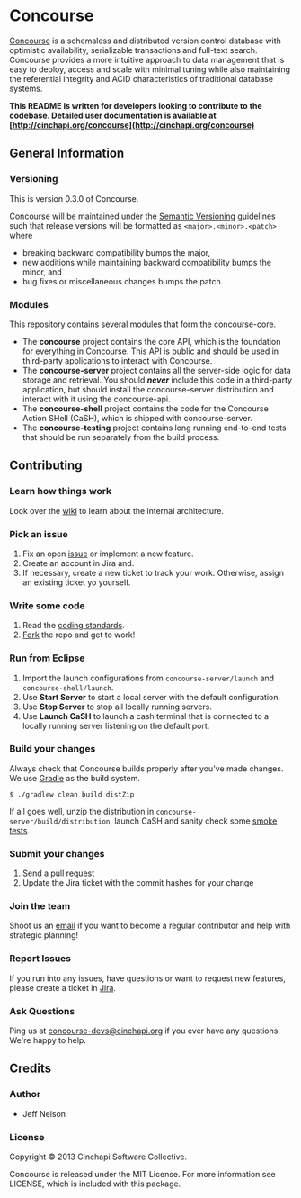 # Concourse

[Concourse](http://cinchapi.org/concourse) is a schemaless and distributed version control database with optimistic availability, serializable transactions and full-text search. Concourse provides a more intuitive approach to data management that is easy to deploy, access and scale with minimal tuning while also maintaining the referential integrity and ACID characteristics of traditional database systems.

**This README is written for developers looking to contribute to the codebase. Detailed user documentation is available at [http://cinchapi.org/concourse](http://cinchapi.org/concourse)**

## General Information

### Versioning

This is version 0.3.0 of Concourse.

Concourse will be maintained under the [Semantic Versioning](http://semver.org)
guidelines such that release versions will be formatted as `<major>.<minor>.<patch>`
where

* breaking backward compatibility bumps the major,
* new additions while maintaining backward compatibility bumps the minor, and
* bug fixes or miscellaneous changes bumps the patch.

### Modules
This repository contains several modules that form the concourse-core.

* The **concourse** project contains the core API, which is the foundation for everything in Concourse. This API is public and should be used in third-party applications to interact with Concourse.
* The **concourse-server** project contains all the server-side logic for data storage and retrieval. You should __*never*__ include this code in a third-party application, but should install the concourse-server distribution and interact with it using the concourse-api.
* The **concourse-shell** project contains the code for the Concourse Action SHell (CaSH), which is shipped with concourse-server.
* The **concourse-testing** project contains long running end-to-end tests that should be run separately from the build process.

## Contributing
### Learn how things work
Look over the [wiki](https://cinchapi.atlassian.net/wiki/display/CON/Concourse) to learn about the internal architecture.

### Pick an issue
1. Fix an open [issue](https://cinchapi.atlassian.net/browse/CON) or implement a new feature.
2. Create an account in Jira and.
3. If necessary, create a new ticket to track your work. Otherwise, assign an existing ticket yo yourself.

### Write some code
1. Read the [coding standards](https://cinchapi.atlassian.net/wiki/display/CON/Coding+Standards).
2. [Fork](https://github.com/cinchapi/concourse/fork) the repo and get to work!

### Run from Eclipse
1. Import the launch configurations from `concourse-server/launch` and `concourse-shell/launch`.
2. Use **Start Server** to start a local server with the default configuration.
3. Use **Stop Server** to stop all locally running servers.
4. Use **Launch CaSH** to launch a cash terminal that is connected to a locally running server listening on the default port.


### Build your changes
Always check that Concourse builds properly after you've made changes. We use [Gradle](http://www.gradle.org/) as the build system.

	$ ./gradlew clean build distZip
	
If all goes well, unzip the distribution in `concourse-server/build/distribution`, launch CaSH and sanity check some [smoke tests](https://cinchapi.atlassian.net/wiki/display/CON/Testing+Zone).

### Submit your changes
1. Send a pull request
2. Update the Jira ticket with the commit hashes for your change

### Join the team
Shoot us an [email](mailto:jeff@cinchapi.org) if you want to become a regular contributor and help with strategic planning!


### Report Issues
If you run into any issues, have questions or want to request new features, please create a ticket in [Jira](https://cinchapi.atlassian.net/browse/CON).

### Ask Questions
Ping us at [concourse-devs@cinchapi.org](mailto:concourse-devs@cinchapi.org) if you ever have any questions. We're happy to help.


## Credits
### Author

* Jeff Nelson

### License

Copyright © 2013 Cinchapi Software Collective.

Concourse is released under the MIT License. For more information see LICENSE,
which is included with this package.

